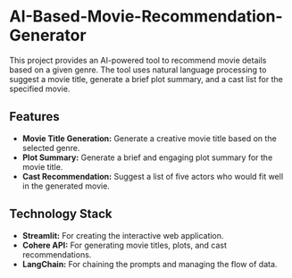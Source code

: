# AI-Based-Movie-Recommendation-Generator


This project provides an AI-powered tool to recommend movie details based on a given genre. The tool uses natural language processing to suggest a movie title, generate a brief plot summary, and a cast list for the specified movie.

## Features

- **Movie Title Generation:** Generate a creative movie title based on the selected genre.
- **Plot Summary:** Generate a brief and engaging plot summary for the movie title.
- **Cast Recommendation:** Suggest a list of five actors who would fit well in the generated movie.

## Technology Stack

- **Streamlit:** For creating the interactive web application.
- **Cohere API:** For generating movie titles, plots, and cast recommendations.
- **LangChain:** For chaining the prompts and managing the flow of data.
